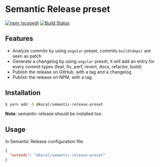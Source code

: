 Semantic Release preset
=======================

[![npm (scoped)](https://img.shields.io/npm/v/@kocal/semantic-release-preset.svg)](https://www.npmjs.com/package/@kocal/semantic-release-preset)
[![Build Status](https://travis-ci.com/Kocal/semantic-release-preset.svg?branch=master)](https://travis-ci.com/Kocal/semantic-release-preset)

## Features

 - Analyze commits by using `angular` preset, commits `build(deps)` are seen as patch 
 - Generate a changelog by using `angular` preset, it will add an entry for every commit types (feat, fix, perf, revert, docs, refactor, build)
 - Publish the release on GitHub, with a tag and a changelog
 - Publish the release on NPM, with a tag

## Installation

```bash
$ yarn add -D @kocal/semantic-release-preset 
```

**Note:** semantic-release should be installed too.

## Usage

In Semantic Release configuration file:

```json
{
  "extends": "@kocal/semantic-release-preset"
}
```
